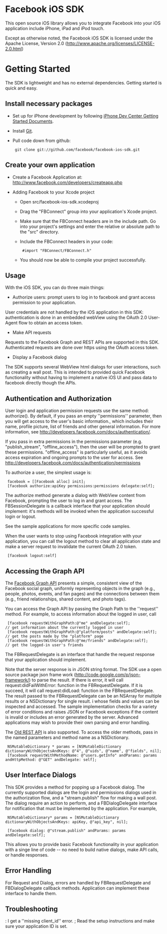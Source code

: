 Facebook iOS SDK
===========================

This open source iOS library allows you to integrate Facebook into your iOS application include iPhone, iPad and iPod touch.

Except as otherwise noted, the Facebook iOS SDK is licensed under the Apache License, Version 2.0 (http://www.apache.org/licenses/LICENSE-2.0.html)

Getting Started
===============

The SDK is lightweight and has no external dependencies. Getting started is quick and easy.

Install necessary packages
--------------------------

* Set up for iPhone development by following [iPhone Dev Center Getting Started Documents](https://developer.apple.com/iphone/index.action).

* Install [Git](http://git-scm.com/).

* Pull code down from github:

       git clone git://github.com/facebook/facebook-ios-sdk.git

Create your own application
---------------------------

* Create a Facebook Application at: http://www.facebook.com/developers/createapp.php

* Adding Facebook to your Xcode project
  * Open src/facebook-ios-sdk.xcodeproj
  * Drag the "FBConnect" group into your application's Xcode project.
  * Make sure that the FBConnect headers are in the include path. Go into your project's settings and enter the relative or absolute path to the "src" directory.
  * Include the FBConnect headers in your code:

         #import "FBConnect/FBConnect.h"

  * You should now be able to compile your project successfully.

Usage
-----

With the iOS SDK, you can do three main things:

* Authorize users: prompt users to log in to facebook and grant access permission to your application.

User credentials are not handled by the iOS application in this SDK: authentication is done in an embedded webView using the OAuth 2.0 User-Agent flow to obtain an access token.

* Make API requests

Requests to the Facebook Graph and REST APIs are supported in this SDK. Authenticated requests are done over https using the OAuth access token.

* Display a Facebook dialog

The SDK supports several WebView html dialogs for user interactions, such as creating a wall post. This is intended to provided quick Facebook functionality without having to implement a native iOS UI and pass data to facebook directly though the APIs.

Authentication and Authorization
--------------------------------

User login and application permission requests use the same method: authorize(). By default, if you pass an empty ''permissions'' parameter, then you will get access to the user's basic information., which includes their name, profile picture, list of friends and other general information. For more information, see http://developers.facebook.com/docs/authentication/.

If you pass in extra permissions in the permissions parameter (e.g. "publish_stream", "offline_access"), then the user will be prompted to grant these permissions. "offline_access" is particularly useful, as it avoids access expiration and ongoing prompts to the user for access. See http://developers.facebook.com/docs/authentication/permissions

To authorize a user, the simplest usage is:

     facebook = [[Facebook alloc] init];
     [facebook authorize:apiKey permissions:permissions delegate:self];

The authorize method generate a dialog with WebView content from Facebook, prompting the user to log in and grant access. The FBSessionDelegate is a callback interface that your application should implement: it's methods will be invoked when the application successful login or logout.

See the sample applications for more specific code samples.

When the user wants to stop using Facebook integration with your application, you can call the logout method to clear all application state and make a server request to invalidate the current OAuth 2.0 token.

     [facebook logout:self]


Accessing the Graph API
-----------------------

The [Facebook Graph API](http://developers.facebook.com/docs/api) presents a simple, consistent view of the Facebook social graph, uniformly representing objects in the graph (e.g., people, photos, events, and fan pages) and the connections between them (e.g., friend relationships, shared content, and photo tags).

You can access the Graph API by passing the Graph Path to the ''request'' method. For example, to access information about the logged in user, call

     [facebook requestWithGraphPath:@"me" andDelegate:self];             // get information about the currently logged in user
     [facebook requestWithGraphPath:@"platform/posts" andDelegate:self]; // get the posts made by the "platform" page
     [facebook requestWithGraphPath:@"me/friends" andDelegate:self];     // get the logged-in user's friends

The FBRequestDelegate is an interface that handle the request response that your application should implement.

Note that the server response is in JSON string format. The SDK use a open source package json frame work (http://code.google.com/p/json-framework/) to parse the result. If there is error, it will call request:didFailWithError: function in the FBRequestDelegate. If it is succeed, it will call request:didLoad: function in the FBRequestDelegate. The result passed to the FBRequestDelegate can be an NSArray for multiple results or a NSDictionary for single result.
i whose fields and values can be inspected and accessed. The sample implementation checks for a variety of error conditions and raises JSON or Facebook exceptions if the content is invalid or includes an error generated by the server. Advanced applications may wish to provide their own parsing and error handling.

The [Old REST API](http://developers.facebook.com/docs/reference/rest/) is also supported. To access the older methods, pass in the named parameters and method name as a NSDictionary.

     NSMutableDictionary * params = [NSMutableDictionary dictionaryWithObjectsAndKeys: @"4", @"uids", @"name", @"fields", nil];
     [facebook requestWithMethodName: @"users.getInfo" andParams: params andHttpMethod: @"GET" andDelegate: self];


User Interface Dialogs
----------------------

This SDK provides a method for popping up a Facebook dialog. The currently supported dialogs are the login and permissions dialogs used in the authorization flow, and a "stream.publish" flow for making a wall post.  The dialog require an action to perform, and a FBDialogDelegate interface for notification that must be implemented by the application. For example,

     NSMutableDictionary* params = [NSMutableDictionary dictionaryWithObjectsAndKeys: apiKey, @"api_key", nil];

     [facebook dialog: @"stream.publish" andParams: params andDelegate:self];

This allows you to provide basic Facebook functionality in your application with a singe line of code -- no need to build native dialogs, make API calls, or handle responses.

Error Handling
--------------

For Request and Dialog, errors are handled by FBRequestDelegate and FBDialogDelegate callback methods. Application can implement these interface to handle them.

Troubleshooting
------------
: I get a ''missing client_id'' error.
; Read the setup instructions and make sure your application ID is set.
